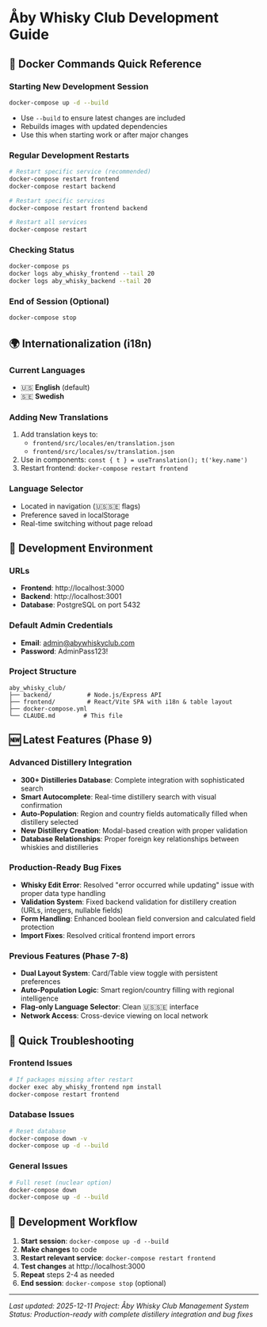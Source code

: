 # Åby Whisky Club Development Guide

## 🐳 Docker Commands Quick Reference

### Starting New Development Session
```bash
docker-compose up -d --build
```
- Use `--build` to ensure latest changes are included
- Rebuilds images with updated dependencies
- Use this when starting work or after major changes

### Regular Development Restarts
```bash
# Restart specific service (recommended)
docker-compose restart frontend
docker-compose restart backend

# Restart specific services
docker-compose restart frontend backend

# Restart all services
docker-compose restart
```

### Checking Status
```bash
docker-compose ps
docker logs aby_whisky_frontend --tail 20
docker logs aby_whisky_backend --tail 20
```

### End of Session (Optional)
```bash
docker-compose stop
```

## 🌍 Internationalization (i18n)

### Current Languages
- 🇺🇸 **English** (default)
- 🇸🇪 **Swedish** 

### Adding New Translations
1. Add translation keys to:
   - `frontend/src/locales/en/translation.json`
   - `frontend/src/locales/sv/translation.json`
2. Use in components: `const { t } = useTranslation(); t('key.name')`
3. Restart frontend: `docker-compose restart frontend`

### Language Selector
- Located in navigation (🇺🇸🇸🇪 flags)
- Preference saved in localStorage
- Real-time switching without page reload

## 🔧 Development Environment

### URLs
- **Frontend**: http://localhost:3000
- **Backend**: http://localhost:3001
- **Database**: PostgreSQL on port 5432

### Default Admin Credentials
- **Email**: admin@abywhiskyclub.com
- **Password**: AdminPass123!

### Project Structure
```
aby_whisky_club/
├── backend/          # Node.js/Express API
├── frontend/         # React/Vite SPA with i18n & table layout
├── docker-compose.yml
└── CLAUDE.md        # This file
```

## 🆕 Latest Features (Phase 9)

### Advanced Distillery Integration
- **300+ Distilleries Database**: Complete integration with sophisticated search
- **Smart Autocomplete**: Real-time distillery search with visual confirmation
- **Auto-Population**: Region and country fields automatically filled when distillery selected
- **New Distillery Creation**: Modal-based creation with proper validation
- **Database Relationships**: Proper foreign key relationships between whiskies and distilleries

### Production-Ready Bug Fixes
- **Whisky Edit Error**: Resolved "error occurred while updating" issue with proper data type handling
- **Validation System**: Fixed backend validation for distillery creation (URLs, integers, nullable fields)
- **Form Handling**: Enhanced boolean field conversion and calculated field protection
- **Import Fixes**: Resolved critical frontend import errors

### Previous Features (Phase 7-8)
- **Dual Layout System**: Card/Table view toggle with persistent preferences
- **Auto-Population Logic**: Smart region/country filling with regional intelligence
- **Flag-only Language Selector**: Clean 🇺🇸🇸🇪 interface
- **Network Access**: Cross-device viewing on local network

## 📝 Quick Troubleshooting

### Frontend Issues
```bash
# If packages missing after restart
docker exec aby_whisky_frontend npm install
docker-compose restart frontend
```

### Database Issues
```bash
# Reset database
docker-compose down -v
docker-compose up -d --build
```

### General Issues
```bash
# Full reset (nuclear option)
docker-compose down
docker-compose up -d --build
```

## 🎯 Development Workflow

1. **Start session**: `docker-compose up -d --build`
2. **Make changes** to code
3. **Restart relevant service**: `docker-compose restart frontend`
4. **Test changes** at http://localhost:3000
5. **Repeat** steps 2-4 as needed
6. **End session**: `docker-compose stop` (optional)

---
*Last updated: 2025-12-11*
*Project: Åby Whisky Club Management System*
*Status: Production-ready with complete distillery integration and bug fixes*
